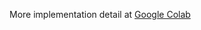 More implementation detail at [Google Colab](https://colab.research.google.com/drive/18MOzOwXeWFtQQWcI1_-zNfqyaiUgwPM2?authuser=2#scrollTo=FOTlnPeQhsPU)
